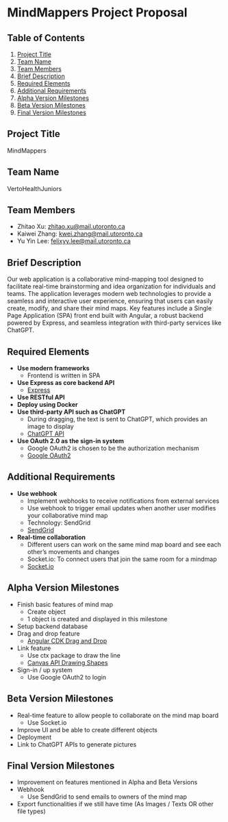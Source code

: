 # MindMappers Project Proposal

## Table of Contents
1. [Project Title](#project-title)
2. [Team Name](#team-name)
3. [Team Members](#team-members)
4. [Brief Description](#brief-description)
5. [Required Elements](#required-elements)
6. [Additional Requirements](#additional-requirements)
7. [Alpha Version Milestones](#alpha-version-milestones)
8. [Beta Version Milestones](#beta-version-milestones)
9. [Final Version Milestones](#final-version-milestones)

## Project Title
MindMappers

## Team Name
VertoHealthJuniors

## Team Members
- Zhitao Xu: [zhitao.xu@mail.utoronto.ca](mailto:zhitao.xu@mail.utoronto.ca)
- Kaiwei Zhang: [kwei.zhang@mail.utoronto.ca](mailto:kwei.zhang@mail.utoronto.ca)
- Yu Yin Lee: [felixyy.lee@mail.utoronto.ca](mailto:felixyy.lee@mail.utoronto.ca)

## Brief Description
Our web application is a collaborative mind-mapping tool designed to facilitate real-time brainstorming and idea organization for individuals and teams. The application leverages modern web technologies to provide a seamless and interactive user experience, ensuring that users can easily create, modify, and share their mind maps. Key features include a Single Page Application (SPA) front end built with Angular, a robust backend powered by Express, and seamless integration with third-party services like ChatGPT.

## Required Elements
- **Use modern frameworks**
  - Frontend is written in SPA
- **Use Express as core backend API**
  - [Express](https://expressjs.com/)
- **Use RESTful API**
- **Deploy using Docker**
- **Use third-party API such as ChatGPT**
  - During dragging, the text is sent to ChatGPT, which provides an image to display
  - [ChatGPT API](https://platform.openai.com/docs/api-reference/audio/createSpeech)
- **Use OAuth 2.0 as the sign-in system**
  - Google OAuth2 is chosen to be the authorization mechanism
  - [Google OAuth2](https://developers.google.com/identity/protocols/oauth2)

## Additional Requirements
- **Use webhook**
  - Implement webhooks to receive notifications from external services
  - Use webhook to trigger email updates when another user modifies your collaborative mind map
  - Technology: SendGrid
  - [SendGrid](https://sendgrid.com/en-us/pricing)
- **Real-time collaboration**
  - Different users can work on the same mind map board and see each other’s movements and changes
  - Socket.io: To connect users that join the same room for a mindmap
  - [Socket.io](https://socket.io/docs/v4/)

## Alpha Version Milestones
- Finish basic features of mind map
  - Create object
  - 1 object is created and displayed in this milestone
- Setup backend database
- Drag and drop feature
  - [Angular CDK Drag and Drop](https://material.angular.io/cdk/drag-drop/overview)
- Link feature
  - Use ctx package to draw the line
  - [Canvas API Drawing Shapes](https://developer.mozilla.org/en-US/docs/Web/API/Canvas_API/Tutorial/Drawing_shapes)
- Sign-in / up system
  - Use Google OAuth2 to login

## Beta Version Milestones
- Real-time feature to allow people to collaborate on the mind map board
  - Use Socket.io
- Improve UI and be able to create different objects
- Deployment
- Link to ChatGPT APIs to generate pictures

## Final Version Milestones
- Improvement on features mentioned in Alpha and Beta Versions
- Webhook
  - Use SendGrid to send emails to owners of the mind map
- Export functionalities if we still have time (As Images / Texts OR other file types)
